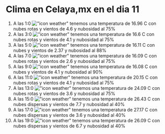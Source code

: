 # Clima en Celaya,mx en el dia 11

1. A las 1:0 !["icon weather"](http://openweathermap.org/img/w/04n.png) tenemos una temperatura de 16.96 C con nubes rotas y  vientos de 4.6 y nubosidad al 75%
1. A las 3:0 !["icon weather"](http://openweathermap.org/img/w/04n.png) tenemos una temperatura de 16.6 C con nubes rotas y  vientos de 4.1 y nubosidad al 75%
1. A las 5:0 !["icon weather"](http://openweathermap.org/img/w/04n.png) tenemos una temperatura de 16.11 C con nubes y  vientos de 2.37 y nubosidad al 88%
1. A las 7:0 !["icon weather"](http://openweathermap.org/img/w/04n.png) tenemos una temperatura de 16.09 C con nubes rotas y  vientos de 2.6 y nubosidad al 75%
1. A las 9:0 !["icon weather"](http://openweathermap.org/img/w/04d.png) tenemos una temperatura de 16.08 C con nubes y  vientos de 4.1 y nubosidad al 90%
1. A las 11:0 !["icon weather"](http://openweathermap.org/img/w/04d.png) tenemos una temperatura de 20.15 C con nubes rotas y  vientos de 4.1 y nubosidad al 75%
1. A las 13:0 !["icon weather"](http://openweathermap.org/img/w/04d.png) tenemos una temperatura de 24.09 C con nubes rotas y  vientos de 3.6 y nubosidad al 75%
1. A las 15:0 !["icon weather"](http://openweathermap.org/img/w/03d.png) tenemos una temperatura de 26.43 C con nubes dispersas y  vientos de 7.7 y nubosidad al 40%
1. A las 17:0 !["icon weather"](http://openweathermap.org/img/w/03d.png) tenemos una temperatura de 27.17 C con nubes dispersas y  vientos de 3.6 y nubosidad al 40%
1. A las 19:0 !["icon weather"](http://openweathermap.org/img/w/03n.png) tenemos una temperatura de 26.09 C con nubes dispersas y  vientos de 6.7 y nubosidad al 40%
